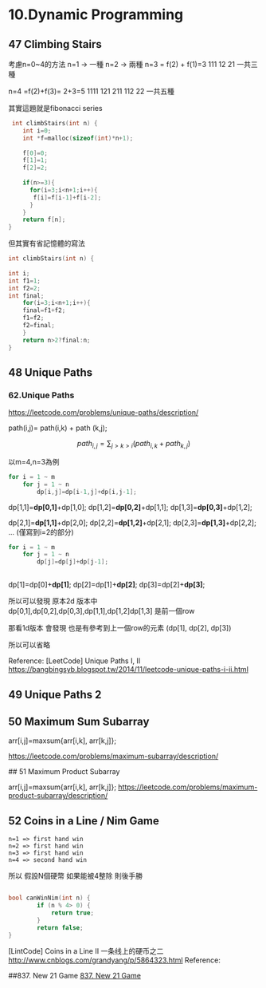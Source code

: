 # 10.Dynamic Programming

## 47 Climbing Stairs

考慮n=0~4的方法
 n=1 -> 一種
 n=2 -> 兩種
 n=3 = f(2) + f(1)=3 
     111
     12
     21
 一共三種
 
 n=4 =f(2)+f(3)= 2+3=5
     1111
     121
     211
     112
     22
 一共五種
 
 其實這題就是fibonacci series
 
```c
 int climbStairs(int n) {
    int i=0;
    int *f=malloc(sizeof(int)*n+1);
    
    f[0]=0;
    f[1]=1;
    f[2]=2;
    
    if(n>=3){
      for(i=3;i<n+1;i++){
       f[i]=f[i-1]+f[i-2];
      }
    }
    return f[n];
}
```
但其實有省記憶體的寫法
```c
int climbStairs(int n) {
    
int i;
int f1=1;
int f2=2;
int final;
    for(i=3;i<n+1;i++){
    final=f1+f2;
    f1=f2;
    f2=final;
    }
    return n>2?final:n;
}
```



## 48 Unique Paths
### 62.Unique Paths

https://leetcode.com/problems/unique-paths/description/

path(i,j)= path(i,k) + path (k,j);

$$ path_{i,j}=  \sum_{j>k>i}  (  path_{i,k} + path_{k,j}) $$


以m=4,n=3為例

```c
for i = 1 ~ m
    for j = 1 ~ n
        dp[i,j]=dp[i-1,j]+dp[i,j-1];        
```

dp[1,1]=**dp[0,1]**+dp[1,0];
dp[1,2]=**dp[0,2]**+dp[1,1];
dp[1,3]=**dp[0,3]**+dp[1,2];

dp[2,1]=**dp[1,1]**+dp[2,0];
dp[2,2]=**dp[1,2]**+dp[2,1];
dp[2,3]=**dp[1,3]**+dp[2,2];
    ... (僅寫到i=2的部分)
    

```c
for i = 1 ~ m
    for j = 1 ~ n
        dp[j]=dp[j]+dp[j-1];
        
```

dp[1]=dp[0]+**dp[1]**;
dp[2]=dp[1]+**dp[2]**;
dp[3]=dp[2]+**dp[3]**;


所以可以發現
原本2d 版本中  
dp[0,1],dp[0,2],dp[0,3],dp[1,1],dp[1,2]dp[1,3] 是前一個row

那看1d版本 會發現
也是有參考到上一個row的元素 (dp[1], dp[2], dp[3])

所以可以省略    

Reference:
[LeetCode] Unique Paths I, II https://bangbingsyb.blogspot.tw/2014/11/leetcode-unique-paths-i-ii.html



## 49 Unique Paths 2

## 50 Maximum Sum Subarray


arr[i,j]=maxsum{arr[i,k], arr[k,j]};

https://leetcode.com/problems/maximum-subarray/description/

\#\# 51 Maximum Product Subarray

arr[i,j]=maxsum{arr[i,k], arr[k,j]};
https://leetcode.com/problems/maximum-product-subarray/description/

## 52 Coins in a Line / Nim Game

  
    n=1 => first hand win
    n=2 => first hand win
    n=3 => first hand win
    n=4 => second hand win
    
所以 假設N個硬幣  如果能被4整除 則後手勝

```c

bool canWinNim(int n) { 
        if (n % 4> 0) {
            return true;
        }
        return false;
}
```
[LintCode] Coins in a Line II 一条线上的硬币之二
http://www.cnblogs.com/grandyang/p/5864323.html
Reference:


##837. New 21 Game
[837. New 21 Game](/questions/New21Game.md)

